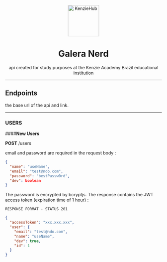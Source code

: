 <div align="center">
  <img alt="KenzieHub" title="KenzieHub" src="https://kenzie.com.br/images/logoblue.svg" width="100px" />
  <h1>Galera Nerd</h1>
  <p>api created for study purposes at the Kenzie Academy Brazil educational institution</p>
</div>

---
## **Endpoints**

the base url of the api and link.

---
### **USERS**

####**New Users**

**POST** /users

email and password are required in the request body :
```json
{
  "name": "useName",
  "email": "test@ndo.com",
  "password": "bestPassw0rd",
  "dev": boolean
}
```

The password is encrypted by bcryptjs. The response contains the JWT access token (expiration time of 1 hour) :

`RESPONSE FORMAT - STATUS 201`
```json
{
  "accessToken": "xxx.xxx.xxx",
  "user": {
    "email": "test@ndo.com",
    "name": "useName",
    "dev": true,
    "id": 1
  }
}
```

